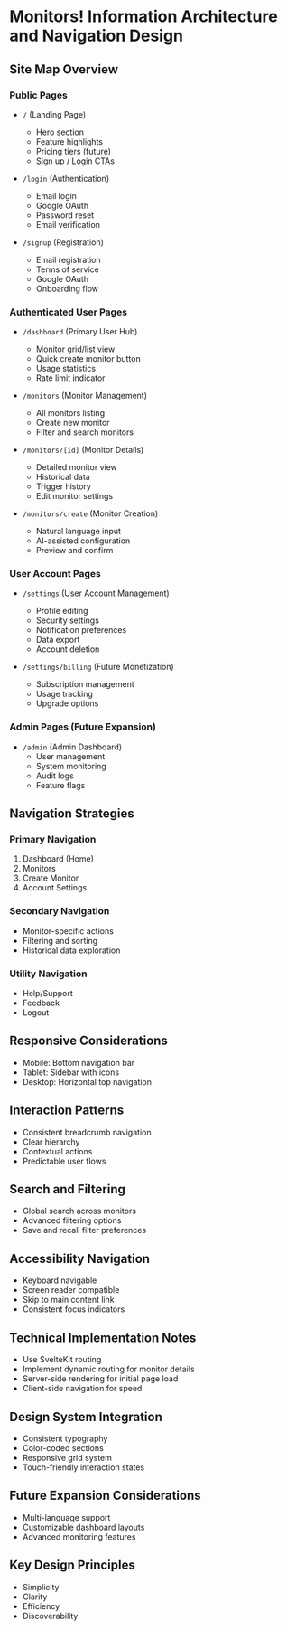 # Monitors! Information Architecture and Navigation Design

## Site Map Overview

### Public Pages
- `/` (Landing Page)
  - Hero section
  - Feature highlights
  - Pricing tiers (future)
  - Sign up / Login CTAs

- `/login` (Authentication)
  - Email login
  - Google OAuth
  - Password reset
  - Email verification

- `/signup` (Registration)
  - Email registration
  - Terms of service
  - Google OAuth
  - Onboarding flow

### Authenticated User Pages
- `/dashboard` (Primary User Hub)
  - Monitor grid/list view
  - Quick create monitor button
  - Usage statistics
  - Rate limit indicator

- `/monitors` (Monitor Management)
  - All monitors listing
  - Create new monitor
  - Filter and search monitors

- `/monitors/[id]` (Monitor Details)
  - Detailed monitor view
  - Historical data
  - Trigger history
  - Edit monitor settings

- `/monitors/create` (Monitor Creation)
  - Natural language input
  - AI-assisted configuration
  - Preview and confirm

### User Account Pages
- `/settings` (User Account Management)
  - Profile editing
  - Security settings
  - Notification preferences
  - Data export
  - Account deletion

- `/settings/billing` (Future Monetization)
  - Subscription management
  - Usage tracking
  - Upgrade options

### Admin Pages (Future Expansion)
- `/admin` (Admin Dashboard)
  - User management
  - System monitoring
  - Audit logs
  - Feature flags

## Navigation Strategies

### Primary Navigation
1. Dashboard (Home)
2. Monitors
3. Create Monitor
4. Account Settings

### Secondary Navigation
- Monitor-specific actions
- Filtering and sorting
- Historical data exploration

### Utility Navigation
- Help/Support
- Feedback
- Logout

## Responsive Considerations
- Mobile: Bottom navigation bar
- Tablet: Sidebar with icons
- Desktop: Horizontal top navigation

## Interaction Patterns
- Consistent breadcrumb navigation
- Clear hierarchy
- Contextual actions
- Predictable user flows

## Search and Filtering
- Global search across monitors
- Advanced filtering options
- Save and recall filter preferences

## Accessibility Navigation
- Keyboard navigable
- Screen reader compatible
- Skip to main content link
- Consistent focus indicators

## Technical Implementation Notes
- Use SvelteKit routing
- Implement dynamic routing for monitor details
- Server-side rendering for initial page load
- Client-side navigation for speed

## Design System Integration
- Consistent typography
- Color-coded sections
- Responsive grid system
- Touch-friendly interaction states

## Future Expansion Considerations
- Multi-language support
- Customizable dashboard layouts
- Advanced monitoring features

## Key Design Principles
- Simplicity
- Clarity
- Efficiency
- Discoverability